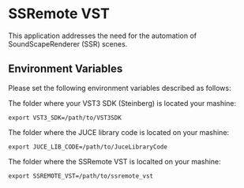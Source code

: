 # SSRemote VST
This application addresses the need for the automation of SoundScapeRenderer (SSR) scenes.

## Environment Variables
Please set the following environment variables described as follows:

The folder where your VST3 SDK (Steinberg) is located your mashine:

```export VST3_SDK=/path/to/VST3SDK```

The folder where the JUCE library code is located on your mashine:

```export JUCE_LIB_CODE=/path/to/JuceLibraryCode```

The folder where the SSRemote VST is localted on your mashine:

```export SSREMOTE_VST=/path/to/ssremote_vst```